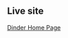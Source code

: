 ## Live site

<a href="https://bo-lennart.github.io/memory_game/" target="_blank">Dinder Home Page</a>

